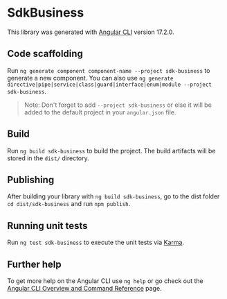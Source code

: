 # SdkBusiness

This library was generated with [Angular CLI](https://github.com/angular/angular-cli) version 17.2.0.

## Code scaffolding

Run `ng generate component component-name --project sdk-business` to generate a new component. You can also use `ng generate directive|pipe|service|class|guard|interface|enum|module --project sdk-business`.
> Note: Don't forget to add `--project sdk-business` or else it will be added to the default project in your `angular.json` file. 

## Build

Run `ng build sdk-business` to build the project. The build artifacts will be stored in the `dist/` directory.

## Publishing

After building your library with `ng build sdk-business`, go to the dist folder `cd dist/sdk-business` and run `npm publish`.

## Running unit tests

Run `ng test sdk-business` to execute the unit tests via [Karma](https://karma-runner.github.io).

## Further help

To get more help on the Angular CLI use `ng help` or go check out the [Angular CLI Overview and Command Reference](https://angular.io/cli) page.
